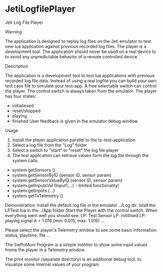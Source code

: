 # JetiLogfilePlayer
Jeti Log File Player 

Warning

The application is designed to replay log files on the Jeti emulator to test new lua application against previous 
recorded log files. The player is a development tool.
The application should never be used on a real device to to avoid any unpredictable behavior of a remote controlled device.


Description

The application is a development tool to test lua applications with previous recorded log file data.
Instead of using a real logfile you can build your own test case file to simulate your test-app.
A free selectable switch can control the player. The control switch is always taken from the emulator.
The player has four states: 
 - initialiesed
 - reset/stopped
 - playing
 - finished
User feedback is given in the emulator debug window.


Usage

1. Install the player application parallel to the to-test-application
2. Select a log file from the "Log" folder
3. Select a switch to "start" or "reset" the log file player
4. The test application can retrieve values form the log file through the system calls:
  - system.getSensors ()
  - system.getSensorByID (sensor ID, sensor param)
  - system.getSensorValueByID (sensor ID, sensor param)
  - system.getInputsVal (Input1,...) - limited functionality!
  - system.getInputs (...)
  - system.getTxTelemetry ()

Demonstration:
Install the default.log file in the emulator ../Log dir.
Istall the LPTest.lua in the ../App folder
Start the Player with the control switch.
When everything went well you should see:
LP: Test Sensor
LP: initillised
LP: playing
signal A = 1.016  (min: 0.015, max: 1.016)
...

Please select the player's Telemetry window to see some basic information: status, playtime, file ...

The SwPoMoni Program is a simple montior to show some input values frome the player in a Telemetry window.

The print monitor (separate directory) is an additional debug tool, to visualize some internal values of your program.
